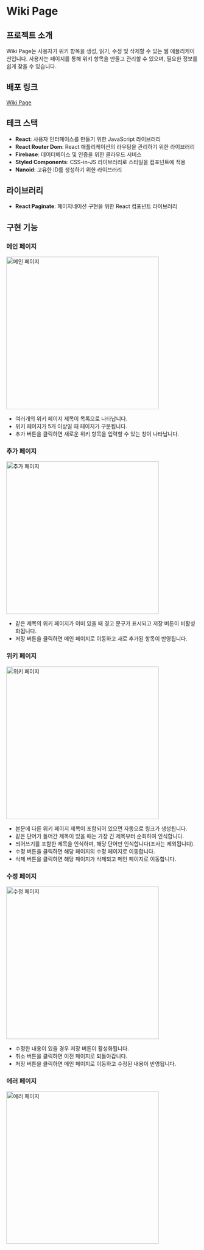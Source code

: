 # Wiki Page

## 프로젝트 소개

Wiki Page는 사용자가 위키 항목을 생성, 읽기, 수정 및 삭제할 수 있는 웹 애플리케이션입니다. 사용자는 페이지를 통해 위키 항목을 만들고 관리할 수 있으며, 필요한 정보를 쉽게 찾을 수 있습니다.

## 배포 링크

[Wiki Page](https://wiki-page-blue.vercel.app/)

## 테크 스택

- **React**: 사용자 인터페이스를 만들기 위한 JavaScript 라이브러리
- **React Router Dom**: React 애플리케이션의 라우팅을 관리하기 위한 라이브러리
- **Firebase**: 데이터베이스 및 인증을 위한 클라우드 서비스
- **Styled Components**: CSS-in-JS 라이브러리로 스타일을 컴포넌트에 적용
- **Nanoid**: 고유한 ID를 생성하기 위한 라이브러리

## 라이브러리

- **React Paginate**: 페이지네이션 구현을 위한 React 컴포넌트 라이브러리

## 구현 기능

### 메인 페이지

<img src="https://github.com/yejify/KYJ_WikiPage/assets/116805856/74388151-09d1-40cd-8f34-64c9ca1dad59" width="400" alt="메인 페이지">

- 여러개의 위키 페이지 제목이 목록으로 나타납니다.
- 위키 페이지가 5개 이상일 때 페이지가 구분됩니다.
- 추가 버튼을 클릭하면 새로운 위키 항목을 입력할 수 있는 창이 나타납니다.

### 추가 페이지

<img src="https://github.com/yejify/KYJ_WikiPage/assets/116805856/72b66323-c5da-44d6-96ea-bffaae971702" width="400" alt="추가 페이지">

- 같은 제목의 위키 페이지가 이미 있을 때 경고 문구가 표시되고 저장 버튼이 비활성화됩니다.
- 저장 버튼을 클릭하면 메인 페이지로 이동하고 새로 추가된 항목이 반영됩니다.

### 위키 페이지

<img src="https://github.com/yejify/KYJ_WikiPage/assets/116805856/c4f77c3d-cd07-414b-bbbe-cf67a42cd321" width="400" alt="위키 페이지">

- 본문에 다른 위키 페이지 제목이 포함되어 있으면 자동으로 링크가 생성됩니다.
- 같은 단어가 들어간 제목이 있을 때는 가장 긴 제목부터 순회하여 인식합니다.
- 띄어쓰기를 포함한 제목을 인식하며, 해당 단어만 인식합니다(조사는 제외됩니다).
- 수정 버튼을 클릭하면 해당 페이지의 수정 페이지로 이동합니다.
- 삭제 버튼을 클릭하면 해당 페이지가 삭제되고 메인 페이지로 이동합니다.

### 수정 페이지

<img src="https://github.com/yejify/KYJ_WikiPage/assets/116805856/21078335-7ca0-4afa-b878-05ca4158bf8b" width="400" alt="수정 페이지">

- 수정한 내용이 있을 경우 저장 버튼이 활성화됩니다.
- 취소 버튼을 클릭하면 이전 페이지로 되돌아갑니다.
- 저장 버튼을 클릭하면 메인 페이지로 이동하고 수정된 내용이 반영됩니다.

### 에러 페이지

<img src="https://github.com/yejify/KYJ_WikiPage/assets/116805856/0c1ec96b-50da-4012-bfea-6ce61ccf4fe2" width="400" alt="에러 페이지">

